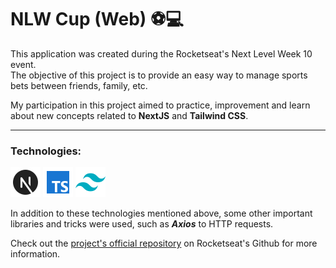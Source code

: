 # NLW Cup (Web) ⚽💻

This application was created during the Rocketseat's Next Level Week 10 event.<br>
The objective of this project is to provide an easy way to manage sports bets between friends, family, etc.

My participation in this project aimed to practice, improvement and learn about new concepts related to **NextJS** and **Tailwind CSS**.

---

### Technologies: 
[![Next](.markdown/next.png "Next")](https://nextjs.org/)
[![Typescript](.markdown/typescript.png "Typescript")](https://www.typescriptlang.org/)
[![TailwindCSS](.markdown/tailwindcss.png "TailwindCSS")](https://tailwindcss.com/)

In addition to these technologies mentioned above, some other important libraries and tricks were used, such as **_Axios_** to HTTP requests.

Check out the [project's official repository](https://github.com/rocketseat-education/nlw-copa-ignite) on Rocketseat's Github for more information.
